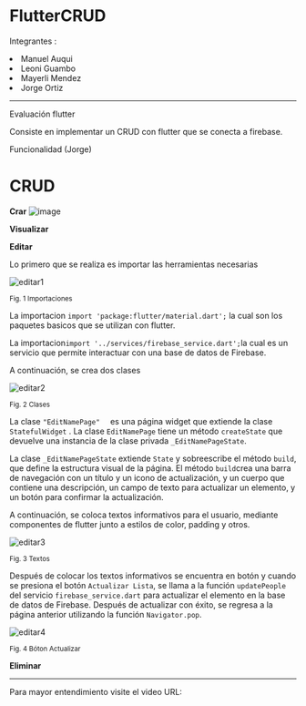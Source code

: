 # FlutterCRUD
Integrantes : 
<li />  Manuel Auqui
<li />  Leoni Guambo
<li />  Mayerli Mendez
<li />  Jorge Ortiz
<hr/>
Evaluación flutter

Consiste en implementar un CRUD con flutter que se conecta a firebase.

Funcionalidad (Jorge) 

# CRUD 

**Crar** 
![image](https://user-images.githubusercontent.com/74801652/218286612-a4762fbb-28c3-4317-a1b7-e2b9771aacbd.png)

**Visualizar** 

**Editar**

Lo primero que se realiza es importar las herramientas necesarias

![editar1](https://user-images.githubusercontent.com/74840012/218286479-d709e471-3d87-41be-947e-060870cfe97e.png)

<sub>Fig. 1 Importaciones </sub>



La importacion ```import 'package:flutter/material.dart';``` la cual son los paquetes basicos que se utilizan con flutter. 

La importacion```import '../services/firebase_service.dart';```la cual es un servicio que permite interactuar con una base de datos de Firebase.


A continuación, se crea dos clases 

![editar2](https://user-images.githubusercontent.com/74840012/218286484-ebf8890f-af89-45ca-822d-8c2cc5ef4603.png)

<sub>Fig. 2 Clases </sub>


La clase ```"EditNamePage"  ``` es una página widget que extiende la clase ```StatefulWidget``` . La clase ```EditNamePage``` tiene un método ```createState``` que devuelve una instancia de la clase privada ```_EditNamePageState```.

La clase ```_EditNamePageState``` extiende ```State``` y sobreescribe el método ```build```, que define la estructura visual de la página. El método ```build```crea una barra de navegación con un título y un icono de actualización, y un cuerpo que contiene una descripción, un campo de texto para actualizar un elemento, y un botón para confirmar la actualización.

A continuación, se coloca textos informativos para el usuario, mediante componentes de flutter junto a estilos de color, padding y otros. 

![editar3](https://user-images.githubusercontent.com/74840012/218286487-a331ead2-d56b-44f4-86d1-9ff082d97d11.png)

<sub>Fig. 3 Textos </sub>  


Después de colocar los textos informativos se encuentra en botón y cuando se presiona el botón ```Actualizar Lista```, se llama a la función ```updatePeople``` del servicio ```firebase_service.dart``` para actualizar el elemento en la base de datos de Firebase. Después de actualizar con éxito, se regresa a la página anterior utilizando la función ```Navigator.pop```.


![editar4](https://user-images.githubusercontent.com/74840012/218286491-6b8f3f38-a70b-4d85-9f06-c50711a851f6.png)

<sub>Fig. 4 Bóton Actualizar</sub>      


**Eliminar**

<hr/>
Para mayor entendimiento visite el video 
URL: 
